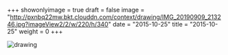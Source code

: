 +++
showonlyimage = true 
draft = false 
image = "http://pxnbq22mw.bkt.clouddn.com/context/drawing/IMG_20190909_213246.jpg?imageView2/2/w/220/h/340" 
date = "2015-10-25" 
title = "2015-10-25" 
weight = 0 
+++

![drawing](http://pxnbq22mw.bkt.clouddn.com/context/drawing/IMG_20190909_213246.jpg)  
